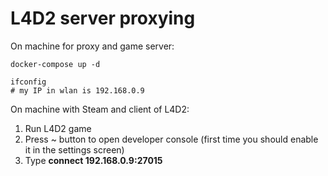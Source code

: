 # L4D2 server proxying

On machine for proxy and game server:

```shell
docker-compose up -d

ifconfig
# my IP in wlan is 192.168.0.9
```

On machine with Steam and client of L4D2:

1. Run L4D2 game
2. Press ~ button to open developer console (first time you should enable it in the settings screen)
3. Type **connect 192.168.0.9:27015**